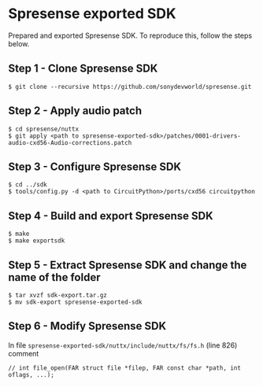# Spresense exported SDK

Prepared and exported Spresense SDK. To reproduce this, follow the steps below.

## Step 1 - Clone Spresense SDK

    $ git clone --recursive https://github.com/sonydevworld/spresense.git

## Step 2 - Apply audio patch

    $ cd spresense/nuttx
    $ git apply <path to spresense-exported-sdk>/patches/0001-drivers-audio-cxd56-Audio-corrections.patch

## Step 3 - Configure Spresense SDK

    $ cd ../sdk
    $ tools/config.py -d <path to CircuitPython>/ports/cxd56 circuitpython

## Step 4 - Build and export Spresense SDK

    $ make
    $ make exportsdk

## Step 5 - Extract Spresense SDK and change the name of the folder

    $ tar xvzf sdk-export.tar.gz
    $ mv sdk-export spresense-exported-sdk

## Step 6 - Modify Spresense SDK

In file `spresense-exported-sdk/nuttx/include/nuttx/fs/fs.h` (line 826) comment

    // int file_open(FAR struct file *filep, FAR const char *path, int oflags, ...);
